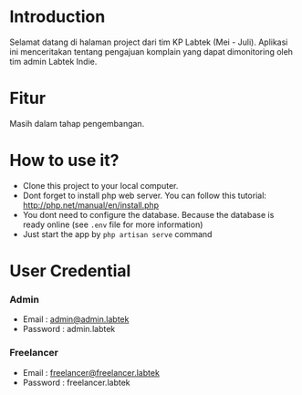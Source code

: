 # Introduction
Selamat datang di halaman project dari tim KP Labtek (Mei - Juli). Aplikasi ini menceritakan tentang pengajuan komplain yang dapat dimonitoring oleh tim admin Labtek Indie.

# Fitur
Masih dalam tahap pengembangan.

# How to use it?
- Clone this project to your local computer.
- Dont forget to install php web server. You can follow this tutorial: http://php.net/manual/en/install.php
- You dont need to configure the database. Because the database is ready online (see `.env` file for more information)
- Just start the app by `php artisan serve` command

# User Credential
### Admin
- Email : admin@admin.labtek
- Password : admin.labtek
### Freelancer
- Email : freelancer@freelancer.labtek
- Password : freelancer.labtek